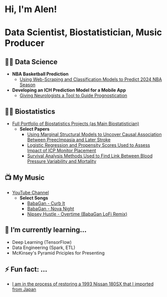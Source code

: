<h1>Hi, I'm Alen!
<h1>Data Scientist, Biostatistician, Music Producer


<h2>👨‍💻 Data Science</h2>

- <b>NBA Basketball Prediction</b>
  - [Using Web-Scraping and Classification Models to Predict 2024 NBA Season](https://github.com/alenmainz/personal-page/tree/main/Personal-Projects/NBA%20Prediction%20Project)
- <b>Developing an ICH Prediction Model for a Mobile App</b>
  - [Giving Neurologists a Tool to Guide Prognostication](https://play.google.com/store/apps/details?id=com.uofumedicalapp&pli=1)
    
<h2>👨‍💻 Biostatistics</h2>

- [Full Portfolio of Biostatistics Projects (as Main Biostatistician)](https://github.com/alenmainz/personal-page/tree/main/Biostatistics/Published%20Papers)
  - <b>Select Papers</b>
    - [Using Marginal Structural Models to Uncover Causal Association Between Preeclmpasia and Later Stroke](https://jamanetwork.com/journals/jamanetworkopen/fullarticle/2778939)
    - [Logistic Regression and Propensity Scores Used to Assess Impact of ICP Monitor Placement](https://pubmed.ncbi.nlm.nih.gov/33360250/)
    - [Survival Analysis Methods Used to Find Link Between Blood Pressure Variability and Mortality](https://www.ncbi.nlm.nih.gov/pmc/articles/PMC8643578/)

<h2>📺 My Music</h2>

- [YouTube Channel](https://www.youtube.com/@babagansounds1714)
  - <b>Select Songs</b>
    - [BabaGan - Curb It](https://www.youtube.com/watch?v=1nl8opfgi78&ab_channel=BabaGanSounds)
    - [BabaGan - Nova Night](https://www.youtube.com/watch?v=8RzVXUS7hxc&ab_channel=BabaGanSounds)
    - [Nipsey Hustle - Overtime (BabaGan LoFi Remix)](https://www.youtube.com/watch?v=sUJXOx57XI8&ab_channel=BabaGanSounds)

<h2>🌱 I’m currently learning... </h2>

- Deep Learning (TensorFlow)
- Data Engineering (Spark, ETL)
- McKinsey's Pyramid Priciples for Presenting

<h2>⚡ Fun fact: ...</h2>

- [I am in the process of restoring a 1993 Nissan 180SX that I imported from Japan](https://postimg.cc/gallery/G9pFkNk)



